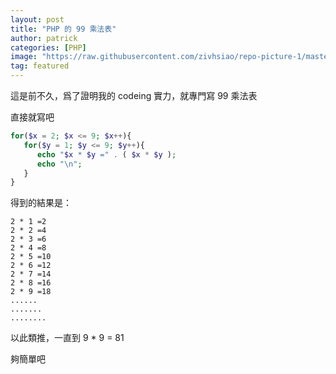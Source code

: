 ```yaml
---
layout: post
title: "PHP 的 99 乘法表"
author: patrick
categories: [PHP]
image: "https://raw.githubusercontent.com/zivhsiao/repo-picture-1/master/images/milwaukee_1920x1278.jpg"  
tag: featured
---
```


這是前不久，爲了證明我的 codeing 實力，就專門寫 99 乘法表

<!-- more -->

直接就寫吧

```php
for($x = 2; $x <= 9; $x++){
   for($y = 1; $y <= 9; $y++){
      echo "$x * $y =" . ( $x * $y );
      echo "\n";
   }
}
```

得到的結果是：
```
2 * 1 =2
2 * 2 =4
2 * 3 =6
2 * 4 =8
2 * 5 =10
2 * 6 =12
2 * 7 =14
2 * 8 =16
2 * 9 =18
......
.......
........
```

以此類推，一直到 9 * 9 = 81

夠簡單吧